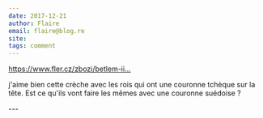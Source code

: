 ```yaml
---
date: 2017-12-21
author: Flaire
email: flaire@blog.re
site: 
tags: comment
---
```


<p><a href="https://www.fler.cz/zbozi/betlem-iii-6928397" title="https://www.fler.cz/zbozi/betlem-iii-6928397">https://www.fler.cz/zbozi/betlem-ii...</a></p>

<p>j'aime bien cette crèche avec les rois qui ont une couronne tchèque sur la tête. Est ce qu'ils vont faire les mêmes avec une couronne suédoise ?</p>
---